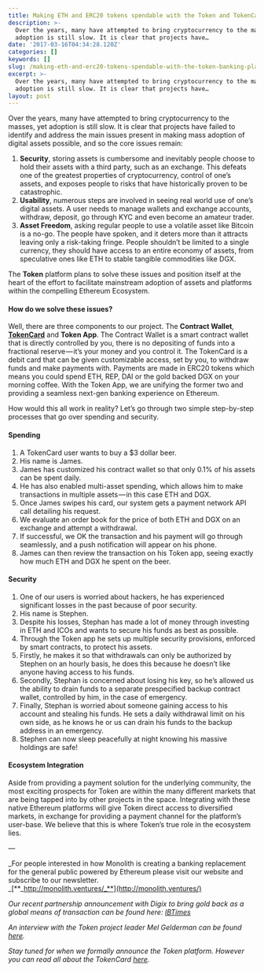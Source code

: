 ```yaml
---
title: Making ETH and ERC20 tokens spendable with the Token and TokenCard Platform
description: >-
  Over the years, many have attempted to bring cryptocurrency to the masses, yet
  adoption is still slow. It is clear that projects have…
date: '2017-03-16T04:34:28.120Z'
categories: []
keywords: []
slug: /making-eth-and-erc20-tokens-spendable-with-the-token-banking-platform
excerpt: >-
  Over the years, many have attempted to bring cryptocurrency to the masses, yet
  adoption is still slow. It is clear that projects have…
layout: post
---
```


Over the years, many have attempted to bring cryptocurrency to the masses, yet adoption is still slow. It is clear that projects have failed to identify and address the main issues present in making mass adoption of digital assets possible, and so the core issues remain:

1.  **Security**, storing assets is cumbersome and inevitably people choose to hold their assets with a third party, such as an exchange. This defeats one of the greatest properties of cryptocurrency, control of one’s assets, and exposes people to risks that have historically proven to be catastrophic.
2.  **Usability**, numerous steps are involved in seeing real world use of one’s digital assets. A user needs to manage wallets and exchange accounts, withdraw, deposit, go through KYC and even become an amateur trader.
3.  **Asset Freedom**, asking regular people to use a volatile asset like Bitcoin is a no-go. The people have spoken, and it deters more than it attracts leaving only a risk-taking fringe. People shouldn’t be limited to a single currency, they should have access to an entire economy of assets, from speculative ones like ETH to stable tangible commodities like DGX.

The **Token** platform plans to solve these issues and position itself at the heart of the effort to facilitate mainstream adoption of assets and platforms within the compelling Ethereum Ecosystem.

#### How do we solve these issues?

Well, there are three components to our project. The **Contract Wallet**, [**TokenCard**](http://monolith.ventures/tokencard.html) and **Token App**. The Contract Wallet is a smart contract wallet that is directly controlled by you, there is no depositing of funds into a fractional reserve — it’s your money and you control it. The TokenCard is a debit card that can be given customizable access, set by you, to withdraw funds and make payments with. Payments are made in ERC20 tokens which means you could spend ETH, REP, DAI or the gold backed DGX on your morning coffee. With the Token App, we are unifying the former two and providing a seamless next-gen banking experience on Ethereum.

How would this all work in reality? Let’s go through two simple step-by-step processes that go over spending and security.

#### Spending

1.  A TokenCard user wants to buy a $3 dollar beer.
2.  His name is James.
3.  James has customized his contract wallet so that only 0.1% of his assets can be spent daily.
4.  He has also enabled multi-asset spending, which allows him to make transactions in multiple assets — in this case ETH and DGX.
5.  Once James swipes his card, our system gets a payment network API call detailing his request.
6.  We evaluate an order book for the price of both ETH and DGX on an exchange and attempt a withdrawal.
7.  If successful, we OK the transaction and his payment will go through seamlessly, and a push notification will appear on his phone.
8.  James can then review the transaction on his Token app, seeing exactly how much ETH and DGX he spent on the beer.

#### Security

1.  One of our users is worried about hackers, he has experienced significant losses in the past because of poor security.
2.  His name is Stephen.
3.  Despite his losses, Stephan has made a lot of money through investing in ETH and ICOs and wants to secure his funds as best as possible.
4.  Through the Token app he sets up multiple security provisions, enforced by smart contracts, to protect his assets.
5.  Firstly, he makes it so that withdrawals can only be authorized by Stephen on an hourly basis, he does this because he doesn’t like anyone having access to his funds.
6.  Secondly, Stephan is concerned about losing his key, so he’s allowed us the ability to drain funds to a separate prespecified backup contract wallet, controlled by him, in the case of emergency.
7.  Finally, Stephan is worried about someone gaining access to his account and stealing his funds. He sets a daily withdrawal limit on his own side, as he knows he or us can drain his funds to the backup address in an emergency.
8.  Stephen can now sleep peacefully at night knowing his massive holdings are safe!

#### Ecosystem Integration

Aside from providing a payment solution for the underlying community, the most exciting prospects for Token are within the many different markets that are being tapped into by other projects in the space. Integrating with these native Ethereum platforms will give Token direct access to diversified markets, in exchange for providing a payment channel for the platform’s user-base. We believe that this is where Token’s true role in the ecosystem lies.

—

_For people interested in how Monolith is creating a banking replacement for the general public powered by Ethereum please visit our website and subscribe to our newsletter.   
_[**_http://monolith.ventures/_**](http://monolith.ventures/)

_Our recent partnership announcement with Digix to bring gold back as a global means of transaction can be found here:_ [_IBTimes_](http://www.ibtimes.co.uk/ethereum-based-digixglobal-monolith-partner-offer-gold-token-debit-cards-1606532)

_An interview with the Token project leader Mel Gelderman can be found_ [_here_](https://cointelegraph.com/news/podcast-mel-gelderman-venturing-into-the-web3)_._

_Stay tuned for when we formally announce the Token platform. However you can read all about the TokenCard_ [_here_](http://monolith.ventures/tokencard.html)_._